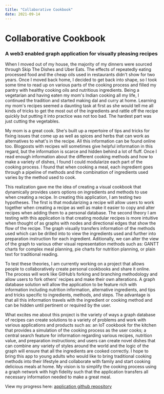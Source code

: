 ```yaml
---
title: "Collaborative Cookbook"
date: 2021-09-14
---
```

# Collaborative Cookbook
### A web3 enabled graph application for visually pleasing recipes

When I moved out of my house, the majority of my dinners were sourced through Skip The Dishes and Uber Eats. The effects of repeatedly eating processed food and the cheap oils used in restaurants didn't show for two years. Once I moved back home, I decided to get back into shape, so I took some time to read up on various parts of the cooking process and filled my pantry with healthy cooking oils and nutritious ingredients. Being a vegetarian and having eaten my mom's Indian cooking all my life, I continued the tradition and started making dal and curry at home. Learning my mom's recipes seemed a daunting task at first as she would tell me all kinds of tricks to get the most out of the ingredients and rattle off the recipe quickly but putting it into practice was not too bad. The hardest part was just cutting the vegetables.

My mom is a great cook. She's built up a repertoire of tips and tricks for fixing issues that come up as well as spices and herbs that can work as alternatives to what's in the recipe. All this information can be found online too. Blogposts with recipes will sometimes give helpful information in this regard, but the information is scarce and hidden behind a lot of fluff. Once I read enough information about the different cooking methods and how to make a variety of dishes, I found I could modularize each part of the cooking process. I found that when cooking a meal, each ingredient goes through a pipeline of methods and the combination of ingredients used varies by the method used to cook.

This realization gave me the idea of creating a visual cookbook that dynamically provides users options on ingredients and methods to use when creating a recipe. In creating this application, I am testing two hypotheses. The first is that modularizing a recipe will allow users to work together when creating a recipe as well as make it easier to copy and alter recipes when adding them to a personal database. The second theory I am testing with this application is that creating modular recipes is more intuitive when thought of as graphs with nodes and directional edges that show the flow of the recipe. The graph visually transfers information of the methods used which can be drilled into to view the ingredients used and further into preparation instruction for each ingredient. Aditionally, we can alter the view of the graph to various other visual representation methods such as: GANTT charts for complex meal planning, pie charts for nutrition planning, or plain text for traditional reading.

To test these theories, I am currently working on a project that allows people to collaboratively create personal cookbooks and share it online. The process will work like GitHub’s forking and branching methodology and allow users to fork others' recipes and make their own alterations. A graph database solution will allow the application to be feature rich with information including nutrition information, alternative ingredients, and tips and tricks specific to ingredients, methods, and steps. The advantage is that all this information travels with the ingredient or cooking method and can be hidden until pertinent or required by the user.

What excites me about this project is the variety of ways a graph database of recipes can create solutions to a variety of problems and work with various applications and products such as: an IoT cookbook for the kitchen that provides a simulation of the cooking process as the user cooks; a central search feature for information regarding various recipes, nutrition value, and preparation instructions; and users can create novel dishes that can combine any variety of styles around the world and the logic of the graph will ensure that all the ingredients are cooked correctly. I hope to bring this app to young adults who would like to bring traditional cooking methods into their lifestyle and collaborate with family and start cooking delicious meals at home. My vision is to simplify the cooking process using a graph network with high fidelity such that the application transfers all necessary information needed to make a great meal.

View my progress here: [application github repository](https://github.com/KrishnaCD93/Cookbook)

